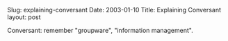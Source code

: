 Slug: explaining-conversant
Date: 2003-01-10
Title: Explaining Conversant
layout: post

Conversant: remember &quot;groupware&quot;, &quot;information management&quot;.
